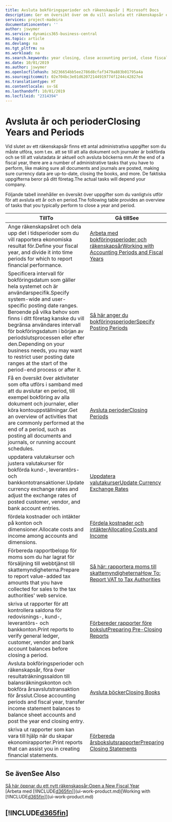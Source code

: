 ```yaml
---
title: Avsluta bokföringsperioder och räkenskapsår | Microsoft Docs
description: Ger en översikt över om du vill avsluta ett räkenskapsår eller en bokföringsperiod, till exempel att se till att dokument och journaler är bokförda och verifiering av banksaldon.
services: project-madeira
documentationcenter: ''
author: jswymer
ms.service: dynamics365-business-central
ms.topic: article
ms.devlang: na
ms.tgt_pltfrm: na
ms.workload: na
ms.search.keywords: year closing, close accounting period, close fiscal year, bank account detailed trial balance
ms.date: 10/01/2019
ms.author: jswymer
ms.openlocfilehash: 3d236654bb5ee2786d8cfaf3479a883b01795a4a
ms.sourcegitcommit: 02e704bc3e01d62072144919774f1244c42827e4
ms.translationtype: HT
ms.contentlocale: sv-SE
ms.lasthandoff: 10/01/2019
ms.locfileid: "2314394"
---
```

# <a name="closing-years-and-periods"></a><span data-ttu-id="a3d85-103">Avsluta år och perioder</span><span class="sxs-lookup"><span data-stu-id="a3d85-103">Closing Years and Periods</span></span>
<span data-ttu-id="a3d85-104">Vid slutet av ett räkenskapsår finns ett antal administrativa uppgifter som du måste utföra, som t.ex. att se till att alla dokument och journaler är bokförda och se till att valutadata är aktuell och avsluta böckerna mm.</span><span class="sxs-lookup"><span data-stu-id="a3d85-104">At the end of a fiscal year, there are a number of administrative tasks that you have to perform, like making sure all documents and journals are posted, making sure currency data are up-to-date, closing the books, and more.</span></span> <span data-ttu-id="a3d85-105">De faktiska uppgifterna beror på ditt företag.</span><span class="sxs-lookup"><span data-stu-id="a3d85-105">The actual tasks will depend your company.</span></span>

<span data-ttu-id="a3d85-106">Följande tabell innehåller en översikt över uppgifter som du vanligtvis utför för att avsluta ett år och en period.</span><span class="sxs-lookup"><span data-stu-id="a3d85-106">The following table provides an overview of tasks that you typically perform to close a year and period.</span></span>

| <span data-ttu-id="a3d85-107">Till</span><span class="sxs-lookup"><span data-stu-id="a3d85-107">To</span></span> | <span data-ttu-id="a3d85-108">Gå till</span><span class="sxs-lookup"><span data-stu-id="a3d85-108">See</span></span> |
| --- | --- |
| <span data-ttu-id="a3d85-109">Ange räkenskapsåret och dela upp det i tidsperioder som du vill rapportera ekonomiska resultat för.</span><span class="sxs-lookup"><span data-stu-id="a3d85-109">Define your fiscal year, and divide it into time periods for which to report financial performance.</span></span> | [<span data-ttu-id="a3d85-110">Arbeta med bokföringsperioder och räkenskapsår</span><span class="sxs-lookup"><span data-stu-id="a3d85-110">Working with Accounting Periods and Fiscal Years</span></span>](finance-accounting-periods-and-fiscal-years.md)|
| <span data-ttu-id="a3d85-111">Specificera intervall för bokföringsdatum som gäller hela systemet och är användarspecifik.</span><span class="sxs-lookup"><span data-stu-id="a3d85-111">Specify system-wide and user-specific posting date ranges.</span></span> <span data-ttu-id="a3d85-112">Beroende på vilka behov som finns i ditt företag kanske du vill begränsa användares intervall för bokföringsdatum i början av periodslutsprocessen eller efter den.</span><span class="sxs-lookup"><span data-stu-id="a3d85-112">Depending on your business needs, you may want to restrict user posting date ranges at the start of the period-end process or after it.</span></span> |[<span data-ttu-id="a3d85-113">Så här anger du bokföringsperioder</span><span class="sxs-lookup"><span data-stu-id="a3d85-113">Specify Posting Periods</span></span>](finance-how-specify-posting-periods.md) |
| <span data-ttu-id="a3d85-114">Få en översikt över aktiviteter som ofta utförs i samband med att du avslutar en period, till exempel bokföring av alla dokument och journaler, eller köra kontouppställningar.</span><span class="sxs-lookup"><span data-stu-id="a3d85-114">Get an overview of activities that are commonly performed at the end of a period, such as posting all documents and journals, or running account schedules.</span></span> |[<span data-ttu-id="a3d85-115">Avsluta perioder</span><span class="sxs-lookup"><span data-stu-id="a3d85-115">Closing Periods</span></span>](year-how-complete-period-end-processes.md) |
| <span data-ttu-id="a3d85-116">uppdatera valutakurser och justera valutakurser för bokförda kund-, leverantörs- och bankkontotransaktioner.</span><span class="sxs-lookup"><span data-stu-id="a3d85-116">Update currency exchange rates and adjust the exchange rates of posted customer, vendor, and bank account entries.</span></span> |[<span data-ttu-id="a3d85-117">Uppdatera valutakurser</span><span class="sxs-lookup"><span data-stu-id="a3d85-117">Update Currency Exchange Rates</span></span>](finance-how-update-currencies.md) |
| <span data-ttu-id="a3d85-118">fördela kostnader och intäkter på konton och dimensioner.</span><span class="sxs-lookup"><span data-stu-id="a3d85-118">Allocate costs and income among accounts and dimensions.</span></span> |[<span data-ttu-id="a3d85-119">Fördela kostnader och intäkter</span><span class="sxs-lookup"><span data-stu-id="a3d85-119">Allocating Costs and Income</span></span>](year-allocate-costs-income.md) |
| <span data-ttu-id="a3d85-120">Förbereda rapportbelopp för moms som du har lagrat för försäljning till webbtjänst till skattemyndigheterna.</span><span class="sxs-lookup"><span data-stu-id="a3d85-120">Prepare to report value-added tax amounts that you have collected for sales to the tax authorities' web service.</span></span> |[<span data-ttu-id="a3d85-121">Så här: rapportera moms till skattemyndigheterna</span><span class="sxs-lookup"><span data-stu-id="a3d85-121">How To: Report VAT to Tax Authorities</span></span>](finance-how-report-vat.md)|
| <span data-ttu-id="a3d85-122">skriva ut rapporter för att kontrollera saldona för redovisnings-, kund-, leverantörs- och bankkonton.</span><span class="sxs-lookup"><span data-stu-id="a3d85-122">Print reports to verify general ledger, customer, vendor and bank account balances before closing a period.</span></span> |[<span data-ttu-id="a3d85-123">Förbereder rapporter före bokslut</span><span class="sxs-lookup"><span data-stu-id="a3d85-123">Preparing Pre-Closing Reports</span></span>](year-prepare-preclose-reports.md) |
| <span data-ttu-id="a3d85-124">Avsluta bokföringsperioder och räkenskapsår, föra över resultaträkningssaldon till balansräkningskonton och bokföra årsavslutstransaktion för årsslut.</span><span class="sxs-lookup"><span data-stu-id="a3d85-124">Close accounting periods and fiscal year, transfer income statement balances to balance sheet accounts and post the year end closing entry.</span></span> |[<span data-ttu-id="a3d85-125">Avsluta böcker</span><span class="sxs-lookup"><span data-stu-id="a3d85-125">Closing Books</span></span>](year-close-books.md) |
| <span data-ttu-id="a3d85-126">skriva ut rapporter som kan vara till hjälp när du skapar ekonomirapporter.</span><span class="sxs-lookup"><span data-stu-id="a3d85-126">Print reports that can assist you in creating financial statements.</span></span> |[<span data-ttu-id="a3d85-127">Förbereda årsbokslutsrapporter</span><span class="sxs-lookup"><span data-stu-id="a3d85-127">Preparing Closing Statements</span></span>](year-prepare-close-statement.md) |

## <a name="see-also"></a><span data-ttu-id="a3d85-128">Se även</span><span class="sxs-lookup"><span data-stu-id="a3d85-128">See Also</span></span>
[<span data-ttu-id="a3d85-129">Så här öppnar du ett nytt räkenskapsår:</span><span class="sxs-lookup"><span data-stu-id="a3d85-129">Open a New Fiscal Year</span></span>](finance-how-open-new-fiscal-year.md)  
<span data-ttu-id="a3d85-130">[Arbeta med [!INCLUDE[d365fin](includes/d365fin_md.md)]](ui-work-product.md)</span><span class="sxs-lookup"><span data-stu-id="a3d85-130">[Working with [!INCLUDE[d365fin](includes/d365fin_md.md)]](ui-work-product.md)</span></span>

## [!INCLUDE[d365fin](includes/free_trial_md.md)]  
 
